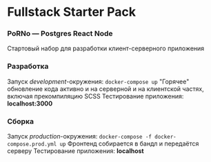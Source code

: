 # Fullstack Starter Pack
### PoRNo — Postgres React Node
Стартовый набор для разработки клиент-серверного приложения

### Разработка
Запуск *development*-окружения: `docker-compose up`
"Горячее" обновление кода активно и на серверной и на клиентской частях, включая прекомпиляцию SCSS
Тестирование приложения: **localhost:3000**

### Сборка
Запуск *production*-окружения: `docker-compose -f docker-compose.prod.yml up`
Фронтенд собирается в бандл и передаётся серверу
Тестирование приложения: **localhost**
